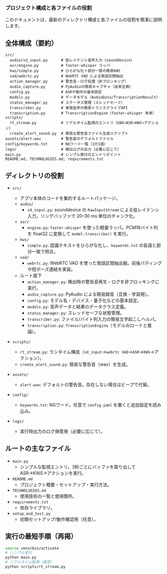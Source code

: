 ### プロジェクト構成と各ファイルの役割

このドキュメントは、最新のディレクトリ構成と各ファイルの役割を簡潔に説明します。

## 全体構成（要約）

```
src/
  audio/sd_input.py      # 低レイテンシ音声入力（sounddevice）
  asr/engine.py          # faster-whisper ラッパ
  kws/simple.py          # ひらがな化＋部分一致の簡易KWS
  vad/webrtc.py          # WebRTC VAD による発話区間抽出
  action_manager.py      # 警告音・ログ処理（非ブロッキング）
  audio_capture.py       # PyAudioの簡易キャプチャ（従来互換）
  config.py              # ASRや動作の基本設定
  models.py              # データモデル（AudioData/TranscriptionResult）
  status_manager.py      # ステータス管理（スレッドセーフ）
  transcriber.py         # 単発音声の簡易トランスクライブAPI
  transcription.py       # TranscriptionEngine（faster-whisper 本体）
scripts/
  rt_stream.py           # リアルタイム監視のエントリ（VAD→ASR→KWS→アクション）
  create_alert_sound.py  # 簡易な警告音ファイル生成スクリプト
assets/alert.wav         # 警告音のデフォルトファイル
config/keywords.txt      # NGワード一覧（1行1語）
logs/                    # 検出ログの出力（必要に応じて）
main.py                  # シンプル実行のエントリポイント
README.md, TECHNOLOGIES.md, requirements.txt
```

## ディレクトリの役割

- `src/`
  - アプリ本体のコードを集約するルートパッケージ。
  - `audio/`
    - `sd_input.py`: sounddevice の `RawInputStream` による低レイテンシ入力。リングバッファで 20–30 ms 単位のチャンク化。
  - `asr/`
    - `engine.py`: `faster-whisper` を使った軽量ラッパ。PCM16バイト列を float32 に変換して `model.transcribe()` を実行。
  - `kws/`
    - `simple.py`: 認識テキストをひらがな化し、`keywords.txt` の各語と部分一致で照合。
  - `vad/`
    - `webrtc.py`: WebRTC VAD を使った発話区間抽出器。前後パディングや短ポーズ連結を実装。
  - ルート直下
    - `action_manager.py`: 検出時の警告音再生・ログを非ブロッキングに実行。
    - `audio_capture.py`: PyAudio による簡易録音（互換・学習用）。
    - `config.py`: モデル名・デバイス・量子化などの基本設定。
    - `models.py`: 音声データと結果のデータクラス定義。
    - `status_manager.py`: スレッドセーフな状態管理。
    - `transcriber.py`: ファイル/バイト列入力の簡易文字起こしヘルパ。
    - `transcription.py`: `TranscriptionEngine`（モデルのロードと推論）。

- `scripts/`
  - `rt_stream.py`: ランタイム構成（`sd_input`→`webrtc VAD`→`ASR`→`KWS`→アクション）。
  - `create_alert_sound.py`: 簡易な警告音（wav）を生成。

- `assets/`
  - `alert.wav`: デフォルトの警告音。存在しない場合はビープで代替。

- `config/`
  - `keywords.txt`: NGワード。任意で `config.yaml` を置くと追加設定を読み込み。

- `logs/`
  - 実行時出力のログ保管用（必要に応じて）。

## ルートの主なファイル

- `main.py`
  - シンプルな監視エントリ。3秒ごとにバッファを取り出して ASR→KWS→アクションを実行。
- `README.md`
  - プロジェクト概要・セットアップ・実行方法。
- `TECHNOLOGIES.md`
  - 使用技術の一覧と使用箇所。
- `requirements.txt`
  - 依存ライブラリ。
- `setup_and_test.py`
  - 初期セットアップ/動作確認用（任意）。

## 実行の最短手順（再掲）

```bash
source venv/bin/activate
# シンプル実行
python main.py
# リアルタイム監視（推奨）
python scripts/rt_stream.py
```


